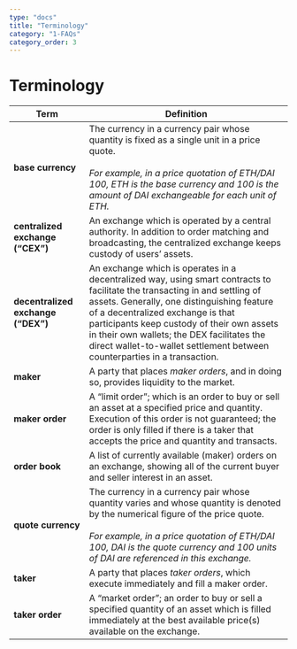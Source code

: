 ```yaml
---
type: "docs"
title: "Terminology"
category: "1-FAQs"
category_order: 3
---
```


# Terminology

| Term | Definition |
|------|------------|
| **base currency** | The currency in a currency pair whose quantity is fixed as a single unit in a price quote.<br/><br/>*For example, in a price quotation of ETH/DAI 100, ETH is the base currency and 100 is the amount of DAI exchangeable for each unit of ETH.*
| **centralized exchange (“CEX”)** | An exchange which is operated by a central authority.  In addition to order matching and broadcasting, the centralized exchange keeps custody of users’ assets.
| **decentralized exchange (“DEX”)** | An exchange which is operates in a decentralized way, using smart contracts to facilitate the transacting in and settling of assets. Generally, one distinguishing feature of a decentralized exchange is that participants keep custody of their own assets in their own wallets; the DEX facilitates the direct wallet-to-wallet settlement between counterparties in a transaction.
| **maker** | A party that places _maker orders_, and in doing so, provides liquidity to the market.
| **maker order** | A “limit order”; which is an order to buy or sell an asset at a specified price and quantity.  Execution of this order is not guaranteed; the order is only filled if there is a taker that accepts the price and quantity and transacts.
| **order book** | A list of currently available (maker) orders on an exchange, showing all of the current buyer and seller interest in an asset.
| **quote currency** | The currency in a currency pair whose quantity varies and whose quantity is denoted by the numerical figure of the price quote.<br/><br/>*For example, in a price quotation of ETH/DAI 100, DAI is the quote currency and 100 units of DAI are referenced in this exchange.*
| **taker** | A party that places _taker orders_, which execute immediately and fill a maker order.
| **taker order** | A “market order”; an order to buy or sell a specified quantity of an asset which is filled immediately at the best available price(s) available on the exchange.
